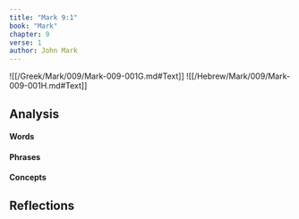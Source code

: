 ```yaml
---
title: "Mark 9:1"
book: "Mark"
chapter: 9
verse: 1
author: John Mark
---
```

![[/Greek/Mark/009/Mark-009-001G.md#Text]]
![[/Hebrew/Mark/009/Mark-009-001H.md#Text]]

## Analysis

#### Words

#### Phrases

#### Concepts

## Reflections
